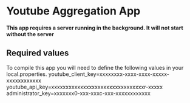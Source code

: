 # Youtube Aggregation App

**This app requires a server running in the background. It will not start without the server**

## Required values
To compile this app you will need to define the following values in your local.properties.
youtube_client_key=xxxxxxxx-xxxx-xxxx-xxxxx-xxxxxxxxxxxx    
youtube_api_key=xxxxxxxxxxxxxxxxxxxxxxxxxxxxxxxxr-xxxxx
administrator_key=xxxxxxx0-xxx-xxxc-xxx-xxxxxxxxxxxx

